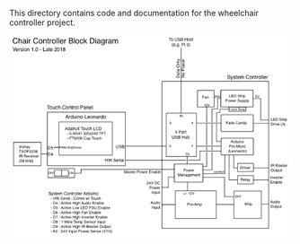 This directory contains code and documentation for the wheelchair controller project.

![Controller Block Diagram](pictures/chair_system_block_diagram.png)


